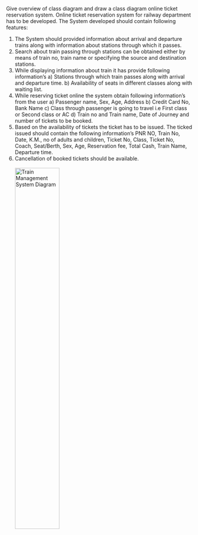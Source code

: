 Give overview of class diagram and draw a class diagram online ticket reservation system. Online ticket reservation system for railway department has to be developed.
The System developed should contain following features:<ol>
<li>The System should provided information about arrival and departure trains along with information about stations through which it passes.</li>
<li>Search about train passing through stations can be obtained either by means of train no, train name or specifying the source and destination stations.</li>
<li>While displaying information about train it has provide following information’s  
            a) Stations through which train passes along with arrival and departure time.
            b) Availability of seats in different classes along with waiting list.
<li>While reserving ticket online the system obtain following information’s from the user
            a)  Passenger name, Sex, Age, Address 
            b) Credit Card No, Bank Name
            c) Class through passenger is going to travel i.e First class or Second class or AC
            d) Train no and Train name, Date of Journey and number of tickets to be booked.</li>
<li>Based on the availability of tickets the ticket has to be issued. The ticked issued should contain the following information’s PNR NO, Train No, Date, K.M., no of adults and children, Ticket No, Class, Ticket No, Coach, Seat/Berth, Sex, Age, Reservation fee, Total Cash, Train Name, Departure time.</li>
<li>Cancellation of booked tickets should be available.</li>
<br>
<img src="https://user-images.githubusercontent.com/46771415/94181806-9fb5fe80-febd-11ea-897d-753d0dcab7c3.jpg" alt="Train Management System Diagram" height="50%" width="50%">
